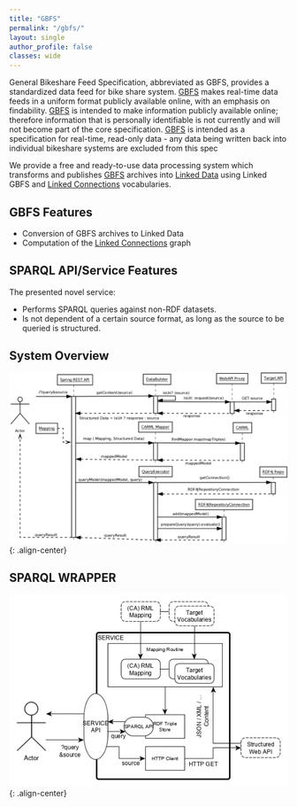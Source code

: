 ```yaml
---
title: "GBFS"
permalink: "/gbfs/"
layout: single
author_profile: false
classes: wide
---
```

General Bikeshare Feed Specification, abbreviated as GBFS, provides a standardized data feed for bike share system. [GBFS](https://github.com/amohoste/gbfs-linked) makes real-time data feeds in a uniform format publicly available online, with an emphasis on findability. [GBFS](https://github.com/amohoste/gbfs-linked) is intended to make information publicly available online; therefore information that is personally identifiable is not currently and will not become part of the core specification. [GBFS](https://github.com/amohoste/gbfs-linked) is intended as a specification for real-time, read-only data - any data being written back into individual bikeshare systems are excluded from this spec

We provide a free and ready-to-use data processing system which transforms and publishes [GBFS](https://github.com/amohoste/gbfs-linked) archives into [Linked Data](https://github.com/amohoste/gbfs-linked) using Linked GBFS and [Linked Connections](https://linkedconnections.org/) vocabularies.

## GBFS  Features

* Conversion of GBFS archives to Linked Data 
* Computation of the [Linked Connections](https://linkedconnections.org/) graph

## SPARQL API/Service Features

The presented novel service:
* Performs SPARQL queries against non-RDF datasets.
* Is not dependent of a certain source format, as long as the source to be queried is structured.

## System Overview

![image-center](/assets/images/GBFS_call_sequence.png){: .align-center}

## SPARQL WRAPPER

![image-center](/assets/images/GBFS_sparql_wrapper.png){: .align-center}
